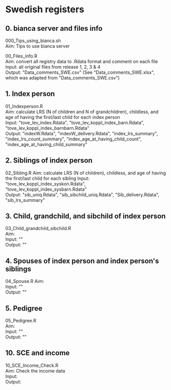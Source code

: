 # Swedish registers


## 0. bianca server and files info
000_Tips_using_bianca.sh  
Aim: Tips to use bianca server 


00_Files_info.R  
Aim: convert all registry data to .Rdata format and comment on each file  
Input: all original files from release 1, 2, 3 & 4  
Output: "Data_comments_SWE.csv" (See "Data_comments_SWE.xlsx", which was adapted from "Data_comments_SWE.csv")  



## 1. Index person
01_Indexperson.R  
Aim: calculate LRS (N of children and N of grandchildren), childless, and age of having the first/last child for each index person   
Input: "tove_lev_index.Rdata", "tove_lev_koppl_index_barn.Rdata", "tove_lev_koppl_index_barnbarn.Rdata"   
Output: "indexW.Rdata", "indexW_delivery.Rdata", "index_lrs_summary", "index_lrs_count_summary", "index_age_at_having_child_count", "index_age_at_having_child_summary"  


## 2. Siblings of index person   
02_Sibling.R
Aim: calculate LRS (N of children), childless, and age of having the first/last child for each sibling
Input: "tove_lev_koppl_index_syskon.Rdata", "tove_lev_koppl_index_sysbarn.Rdata"     
Output: "sib_uniq.Rdata", "sib_sibchild_uniq.Rdata", "Sib_delivery.Rdata", "sib_lrs_summary"  


## 3. Child, grandchild, and sibchild of index person  
03_Child_grandchild_sibchild.R  
Aim:    
Input: ""   
Output: ""  


## 4. Spouses of index person and index person's siblings  
04_Spouse.R
Aim:    
Input: ""   
Output: ""  


## 5. Pedigree   
05_Pedigree.R  
Aim:    
Input: ""   
Output: ""  



## 10. SCE and income
10_SCE_Income_Check.R  
Aim: Check the income data  
Input:  
Output:  








